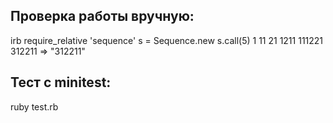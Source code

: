 ## Проверка работы вручную:
irb
require_relative 'sequence'
s = Sequence.new
s.call(5)
1
11
21
1211
111221
312211
=> "312211"

## Тест с minitest:
ruby test.rb
